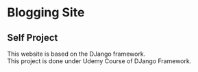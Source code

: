 # Blogging Site
## Self Project
This website is based on the DJango framework. <br />
This project is done under Udemy Course of DJango Framework.
